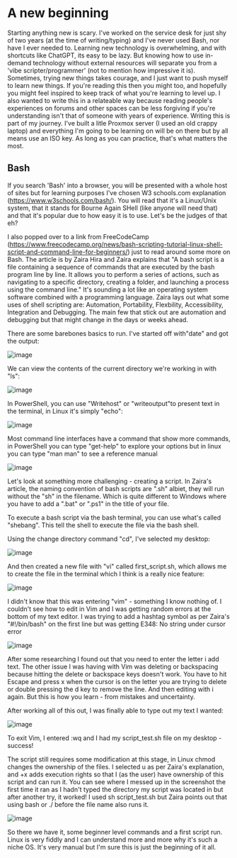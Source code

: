 # A new beginning
Starting anything new is scary. I've worked on the service desk for just shy of two years (at the time of writing/typing) and I've never used Bash, nor have I ever needed to. Learning new technology is overwhelming, and with shortcuts like ChatGPT, its easy to be lazy. But knowing how to use in-demand technology without external resources will separate you from a 'vibe scripter/programmer' (not to mention how impressive it is). Sometimes, trying new things takes courage, and I just want to push myself to learn new things. If you're reading this then you might too, and hopefully you might feel inspired to keep track of what you're learning to level up. I also wanted to write this in a relateable way because reading people's experiences on forums and other spaces can be less forgiving if you're understanding isn't that of someone with years of experience. Writing this is part of my journey. I've built a litle Proxmox server (I used an old crappy laptop) and everything I'm going to be learning on will be on there but by all means use an ISO key. As long as you can practice, that's what matters the most.

## Bash
If you search 'Bash' into a browser, you will be presented with a whole host of sites but for learning purposes I've chosen W3 schools.com explanation (https://www.w3schools.com/bash/). You will read that it's a Linux/Unix system, that it stands for Bourne Again SHell (like anyone will need that) and that it's popular due to how easy it is to use. Let's be the judges of that eh?

I also popped over to a link from FreeCodeCamp (https://www.freecodecamp.org/news/bash-scripting-tutorial-linux-shell-script-and-command-line-for-beginners/) just to read around some more on Bash. The article is by Zaira Hira and Zaira explains that "A bash script is a file containing a sequence of commands that are executed by the bash program line by line. It allows you to perform a series of actions, such as navigating to a specific directory, creating a folder, and launching a process using the command line." It's sounding a lot like an operating system software combined with a programming language. Zaira lays out what some uses of shell scripting are: Automation, Portability, Flexbility, Accessibility, Integration and Debugging. The main few that stick out are automation and debugging but that might change in the days or weeks ahead.

There are some barebones basics to run. I've started off with"date" and got the output:

![image](https://github.com/user-attachments/assets/45cf6921-11e2-43d1-815f-095f1a44fb58)

We can view the contents of the current directory we're working in with "ls":

![image](https://github.com/user-attachments/assets/72651a7a-1ddc-4f78-9e8b-5d7afe556ea8)

In PowerShell, you can use "Writehost" or "writeoutput"to present text in the terminal, in Linux it's simply "echo":

![image](https://github.com/user-attachments/assets/48b0f615-015c-402e-940d-79fb0290d398)

Most command line interfaces have a command that show more commands, in PowerShell you can type "get-help" to explore your options but in linux you can type "man man" to see a reference manual

![image](https://github.com/user-attachments/assets/cb72019b-d839-48d3-b80e-de88afac1c93)


Let's look at something more challenging - creating a script.
In Zaira's article, the naming convention of bash scripts are ".sh" albiet, they will run without the "sh" in the filename. Which is quite different to Windows where you have to add a ".bat" or ".ps1" in the title of your file.

To execute a bash script via the bash terminal, you can use what's called "shebang". This tell the shell to execute the file via the bash shell.

Using the change directory command "cd", I've selected my desktop:

![image](https://github.com/user-attachments/assets/e9b170e7-0bbb-4cd8-8669-13e575de82c8)

And then created a new file with "vi" called first_script.sh, which allows me to create the file in the terminal which I think is a really nice feature:

![image](https://github.com/user-attachments/assets/a2214d53-13dc-4101-8e00-a6d87d433681)

I didn't know that this was entering "vim" - something I know nothing of. I couldn't see how to edit in Vim and I was getting random errors at the bottom of my text editor. I was trying to add a hashtag symbol as per Zaira's "#!/bin/bash" on the first line but was getting E348: No string under cursor error

![image](https://github.com/user-attachments/assets/55dcca91-654f-437c-8947-6dd31cb16c23)

After some researching I found out that you need to enter the letter i add text. The other issue I was having with Vim was deleting or backspacing because hitting the delete or backspace keys doesn't work. You have to hit Escape and press x when the cursor is on the letter you are trying to delete or double pressing the d key to remove the line. And then editing with i again. But this is how you learn - from mistakes and uncertainty.

After working all of this out, I was finally able to type out my text I wanted:

![image](https://github.com/user-attachments/assets/acb98fa9-ffb4-4287-8ab1-987bfa8b4850)

To exit Vim, I entered :wq and I had my script_test.sh file on my desktop - success!

The script still requires some modification at this stage, in Linux chmod changes the ownership of the files. I selected u as per Zaira's explanation, and +x adds execution rights so that I (as the user) have ownership of this script and can run it. You can see where I messed up in the screenshot the first time it ran as I hadn't typed the directory my script was located in but after another try, it worked! I used sh script_test.sh but Zaira points out that using bash or ./ before the file name also runs it.

![image](https://github.com/user-attachments/assets/821e5323-ba52-4e79-87c8-c80817678d1c)

So there we have it, some beginner level commands and a first script run. Linux is very fiddly and I can understand more and more why it's such a niche OS. It's very manual but I'm sure this is just the beginning of it all.



